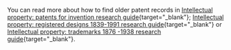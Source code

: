 You can read more about how to find older patent records in [Intellectual property: patents for invention research guide](https://www.nationalarchives.gov.uk/help-with-your-research/research-guides/patents-of-invention/){target="\_blank"}; [Intellectual property: registered designs 1839-1991 research guide](https://www.nationalarchives.gov.uk/help-with-your-research/research-guides/registered-designs-1839-1991/){target="\_blank"} or [Intellectual property: trademarks 1876 -1938 research guide](https://www.nationalarchives.gov.uk/help-with-your-research/research-guides/trade-marks/){target="\_blank"}.
